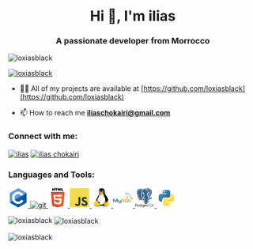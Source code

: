 <h1 align="center">Hi 👋, I'm ilias</h1>
<h3 align="center">A passionate developer from Morrocco</h3>

<p align="left"> <img src="https://komarev.com/ghpvc/?username=loxiasblack&label=Profile%20views&color=0e75b6&style=flat" alt="loxiasblack" /> </p>

<p align="left"> <a href="https://camo.githubusercontent.com/9c1a1939a5fe670fc434a5948f3aa959068c24d3e6b575bbe4112ab60c427d11/68747470733a2f2f63646e2e6472696262626c652e636f6d2f75736572732f313136323037372f73637265656e73686f74732f333834383931342f6d656469612f33323039383461396361353862336337333237346339323539656366366465382e676966"><img src="https://github-profile-trophy.vercel.app/?username=loxiasblack" alt="loxiasblack" /></a> </p>

- 👨‍💻 All of my projects are available at [https://github.com/loxiasblack](https://github.com/loxiasblack)

- 📫 How to reach me **iliaschokairi@gmail.com**

<h3 align="left">Connect with me:</h3>
<p align="left">
<a href="https://dev.to/ilias" target="blank"><img align="center" src="https://raw.githubusercontent.com/rahuldkjain/github-profile-readme-generator/master/src/images/icons/Social/devto.svg" alt="ilias" height="30" width="40" /></a>
<a href="https://www.linkedin.com/in/ilias-chokairi-80a174206/" target="blank"><img align="center" src="https://raw.githubusercontent.com/rahuldkjain/github-profile-readme-generator/master/src/images/icons/Social/linked-in-alt.svg" alt="ilias chokairi" height="30" width="40" /></a>
</p>

<h3 align="left">Languages and Tools:</h3>
<p align="left"> <a href="https://www.cprogramming.com/" target="_blank" rel="noreferrer"> <img src="https://raw.githubusercontent.com/devicons/devicon/master/icons/c/c-original.svg" alt="c" width="40" height="40"/> </a> <a href="https://git-scm.com/" target="_blank" rel="noreferrer"> <img src="https://www.vectorlogo.zone/logos/git-scm/git-scm-icon.svg" alt="git" width="40" height="40"/> </a> <a href="https://www.w3.org/html/" target="_blank" rel="noreferrer"> <img src="https://raw.githubusercontent.com/devicons/devicon/master/icons/html5/html5-original-wordmark.svg" alt="html5" width="40" height="40"/> </a> <a href="https://developer.mozilla.org/en-US/docs/Web/JavaScript" target="_blank" rel="noreferrer"> <img src="https://raw.githubusercontent.com/devicons/devicon/master/icons/javascript/javascript-original.svg" alt="javascript" width="40" height="40"/> </a> <a href="https://www.linux.org/" target="_blank" rel="noreferrer"> <img src="https://raw.githubusercontent.com/devicons/devicon/master/icons/linux/linux-original.svg" alt="linux" width="40" height="40"/> </a> <a href="https://www.mysql.com/" target="_blank" rel="noreferrer"> <img src="https://raw.githubusercontent.com/devicons/devicon/master/icons/mysql/mysql-original-wordmark.svg" alt="mysql" width="40" height="40"/> </a> <a href="https://www.postgresql.org" target="_blank" rel="noreferrer"> <img src="https://raw.githubusercontent.com/devicons/devicon/master/icons/postgresql/postgresql-original-wordmark.svg" alt="postgresql" width="40" height="40"/> </a> <a href="https://www.python.org" target="_blank" rel="noreferrer"> <img src="https://raw.githubusercontent.com/devicons/devicon/master/icons/python/python-original.svg" alt="python" width="40" height="40"/> </a> </p>

<p><img align="left" src="https://github-readme-stats.vercel.app/api/top-langs?username=loxiasblack&show_icons=true&locale=en&layout=compact" alt="loxiasblack" /></p>

<p>&nbsp;<img align="center" src="https://github-readme-stats.vercel.app/api?username=loxiasblack&show_icons=true&locale=en" alt="loxiasblack" /></p>

<p><img align="center" src="https://github-readme-streak-stats.herokuapp.com/?user=loxiasblack&" alt="loxiasblack" /></p>
